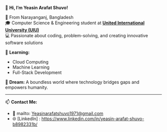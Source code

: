 👋 **Hi, I’m Yeasin Arafat Shuvo!**  

📍 From Narayanganj, Bangladesh  
🎓 Computer Science & Engineering student at **[United International University (UIU)](https://www.uiu.ac.bd)**  
💻 Passionate about coding, problem-solving, and creating innovative software solutions  

🌱 **Learning:**  
- Cloud Computing  
- Machine Learning  
- Full-Stack Development  


🚀 **Dream:** A boundless world where technology bridges gaps and empowers humanity.  

---

📫 **Contact Me:**  
- 📧 mailto: Yeasinarafatshuvo1971@gmail.com
- 🌐 [LinkedIn] : https://www.linkedin.com/in/yeasin-arafat-shuvo-b8982331b/ 
